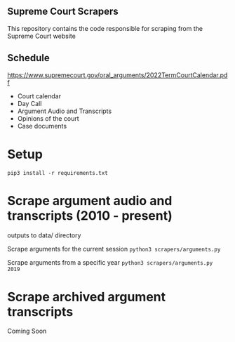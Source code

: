## Supreme Court Scrapers

This repository contains the code responsible for scraping from the Supreme Court website

## Schedule 
https://www.supremecourt.gov/oral_arguments/2022TermCourtCalendar.pdf

- Court calendar
- Day Call 
- Argument Audio and Transcripts
- Opinions of the court
- Case documents

# Setup

```pip3 install -r requirements.txt```

# Scrape argument audio and transcripts (2010 - present)

outputs to data/ directory

Scrape arguments for the current session ```python3 scrapers/arguments.py```

Scrape arguments from a specific year ```python3 scrapers/arguments.py 2019```


# Scrape archived argument transcripts

Coming Soon